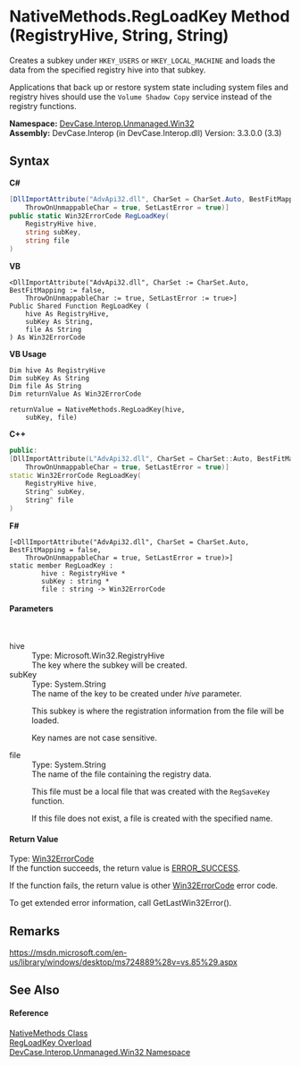# NativeMethods.RegLoadKey Method (RegistryHive, String, String)
 

Creates a subkey under `HKEY_USERS` or `HKEY_LOCAL_MACHINE` and loads the data from the specified registry hive into that subkey. 

 Applications that back up or restore system state including system files and registry hives should use the `Volume Shadow Copy` service instead of the registry functions.

**Namespace:**&nbsp;<a href="N_DevCase_Interop_Unmanaged_Win32">DevCase.Interop.Unmanaged.Win32</a><br />**Assembly:**&nbsp;DevCase.Interop (in DevCase.Interop.dll) Version: 3.3.0.0 (3.3)

## Syntax

**C#**<br />
``` C#
[DllImportAttribute("AdvApi32.dll", CharSet = CharSet.Auto, BestFitMapping = false, 
	ThrowOnUnmappableChar = true, SetLastError = true)]
public static Win32ErrorCode RegLoadKey(
	RegistryHive hive,
	string subKey,
	string file
)
```

**VB**<br />
``` VB
<DllImportAttribute("AdvApi32.dll", CharSet := CharSet.Auto, BestFitMapping := false, 
	ThrowOnUnmappableChar := true, SetLastError := true>]
Public Shared Function RegLoadKey ( 
	hive As RegistryHive,
	subKey As String,
	file As String
) As Win32ErrorCode
```

**VB Usage**<br />
``` VB Usage
Dim hive As RegistryHive
Dim subKey As String
Dim file As String
Dim returnValue As Win32ErrorCode

returnValue = NativeMethods.RegLoadKey(hive, 
	subKey, file)
```

**C++**<br />
``` C++
public:
[DllImportAttribute(L"AdvApi32.dll", CharSet = CharSet::Auto, BestFitMapping = false, 
	ThrowOnUnmappableChar = true, SetLastError = true)]
static Win32ErrorCode RegLoadKey(
	RegistryHive hive, 
	String^ subKey, 
	String^ file
)
```

**F#**<br />
``` F#
[<DllImportAttribute("AdvApi32.dll", CharSet = CharSet.Auto, BestFitMapping = false, 
	ThrowOnUnmappableChar = true, SetLastError = true)>]
static member RegLoadKey : 
        hive : RegistryHive * 
        subKey : string * 
        file : string -> Win32ErrorCode 

```


#### Parameters
&nbsp;<dl><dt>hive</dt><dd>Type: Microsoft.Win32.RegistryHive<br />The key where the subkey will be created.</dd><dt>subKey</dt><dd>Type: System.String<br />The name of the key to be created under *hive* parameter. 

 This subkey is where the registration information from the file will be loaded. 

 Key names are not case sensitive.</dd><dt>file</dt><dd>Type: System.String<br />The name of the file containing the registry data. 

 This file must be a local file that was created with the `RegSaveKey` function. 

 If this file does not exist, a file is created with the specified name.</dd></dl>

#### Return Value
Type: <a href="T_DevCase_Interop_Unmanaged_Win32_Enums_Win32ErrorCode">Win32ErrorCode</a><br />If the function succeeds, the return value is <a href="T_DevCase_Interop_Unmanaged_Win32_Enums_Win32ErrorCode">ERROR_SUCCESS</a>. 

 If the function fails, the return value is other <a href="T_DevCase_Interop_Unmanaged_Win32_Enums_Win32ErrorCode">Win32ErrorCode</a> error code. 

 To get extended error information, call GetLastWin32Error().

## Remarks
<a href="https://msdn.microsoft.com/en-us/library/windows/desktop/ms724889%28v=vs.85%29.aspx" target="_blank">https://msdn.microsoft.com/en-us/library/windows/desktop/ms724889%28v=vs.85%29.aspx</a>

## See Also


#### Reference
<a href="T_DevCase_Interop_Unmanaged_Win32_NativeMethods">NativeMethods Class</a><br /><a href="Overload_DevCase_Interop_Unmanaged_Win32_NativeMethods_RegLoadKey">RegLoadKey Overload</a><br /><a href="N_DevCase_Interop_Unmanaged_Win32">DevCase.Interop.Unmanaged.Win32 Namespace</a><br />